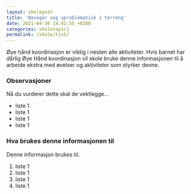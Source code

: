 ```yaml
---
layout: skolepost
title: 'Beveger seg uproblematisk i terreng'
date: 2021-04-30 14:41:55 +0200
categories: skoletopic1
permalink: /skole/t1s5/
---
```


Øye hånd koordinasjon er viktig i nesten alle aktiviteter. Hvis barnet har dårlig Øye Hånd koordinasjon vil skole bruke denne informasjonen til å arbeide ekstra med øvelser og aktiviteter som styrker denne.

### Observasjoner

Nå du vurderer dette skal de vektlegge...

- liste 1
- liste 1
- liste 1
- liste 1

### Hva brukes denne informasjonen til

Denne informasjon brukes til.

1. liste 1
2. liste 1
3. liste 1
4. liste 1
